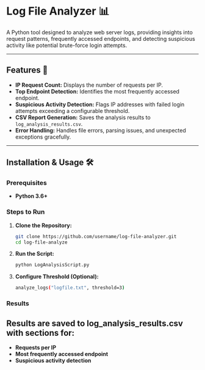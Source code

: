 # Log File Analyzer 📊

A Python tool designed to analyze web server logs, providing insights into request patterns, frequently accessed endpoints, and detecting suspicious activity like potential brute-force login attempts.

---

## Features 🚀
- **IP Request Count:** Displays the number of requests per IP.
- **Top Endpoint Detection:** Identifies the most frequently accessed endpoint.
- **Suspicious Activity Detection:** Flags IP addresses with failed login attempts exceeding a configurable threshold.
- **CSV Report Generation:** Saves the analysis results to `log_analysis_results.csv`.
- **Error Handling:** Handles file errors, parsing issues, and unexpected exceptions gracefully.

---

## Installation & Usage 🛠️

### Prerequisites
- **Python 3.6+**

### Steps to Run
1. **Clone the Repository:**
   ```bash
   git clone https://github.com/username/log-file-analyzer.git
   cd log-file-analyze
2. **Run the Script:**
   ```bash
   python LogAnalysisScript.py

3. **Configure Threshold (Optional):**
   ```bash
   analyze_logs("logfile.txt", threshold=3)

### Results
## Results are saved to log_analysis_results.csv with sections for:

- **Requests per IP**
- **Most frequently accessed endpoint**
- **Suspicious activity detection**



   


